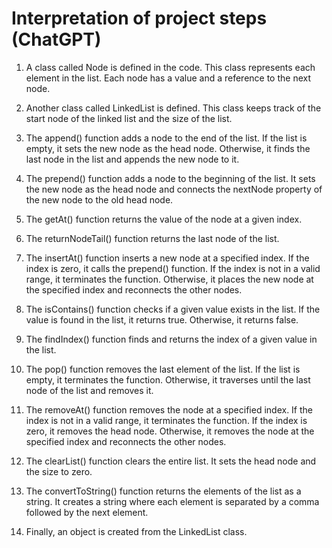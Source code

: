 # Interpretation of project steps (ChatGPT)

1. A class called Node is defined in the code. This class represents each element in the list. Each node has a value and a reference to the next node.

2. Another class called LinkedList is defined. This class keeps track of the start node of the linked list and the size of the list.

3. The append() function adds a node to the end of the list. If the list is empty, it sets the new node as the head node. Otherwise, it finds the last node in the list and appends the new node to it.

4. The prepend() function adds a node to the beginning of the list. It sets the new node as the head node and connects the nextNode property of the new node to the old head node.

5. The getAt() function returns the value of the node at a given index.

6. The returnNodeTail() function returns the last node of the list.

7. The insertAt() function inserts a new node at a specified index. If the index is zero, it calls the prepend() function. If the index is not in a valid range, it terminates the function. Otherwise, it places the new node at the specified index and reconnects the other nodes.

8. The isContains() function checks if a given value exists in the list. If the value is found in the list, it returns true. Otherwise, it returns false.

9. The findIndex() function finds and returns the index of a given value in the list.

10. The pop() function removes the last element of the list. If the list is empty, it terminates the function. Otherwise, it traverses until the last node of the list and removes it.

11. The removeAt() function removes the node at a specified index. If the index is not in a valid range, it terminates the function. If the index is zero, it removes the head node. Otherwise, it removes the node at the specified index and reconnects the other nodes.

12. The clearList() function clears the entire list. It sets the head node and the size to zero.

13. The convertToString() function returns the elements of the list as a string. It creates a string where each element is separated by a comma followed by the next element.

14. Finally, an object is created from the LinkedList class.
